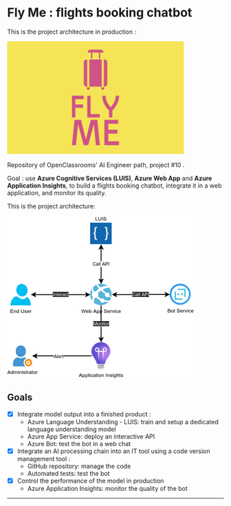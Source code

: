 # Fly Me : flights booking chatbot

This is the project architecture in production :

![center-img h:450px](media/flyeme.png)

Repository of OpenClassrooms' AI Engineer path, project #10 .

Goal : use **Azure Cognitive Services (LUIS)**, **Azure Web App** and **Azure Application Insights**, to build a flights booking chatbot, integrate it in a web application, and monitor its quality.

This is the project architecture:

![center-img h:450px](media/architecture.drawio.png "Current MVP architecture")

## Goals

-   [x] Integrate model output into a finished product :
    -   Azure Language Understanding - LUIS: train and setup a dedicated language understanding model
    -   Azure App Service: deploy an interactive API
    -   Azure Bot: test the bot in a web chat
-   [x] Integrate an AI processing chain into an IT tool using a code version management tool :
    -   GitHub repository: manage the code
    -   Automated tests: test the bot
-   [x] Control the performance of the model in production
    -   Azure Application Insights: monitor the quality of the bot

---